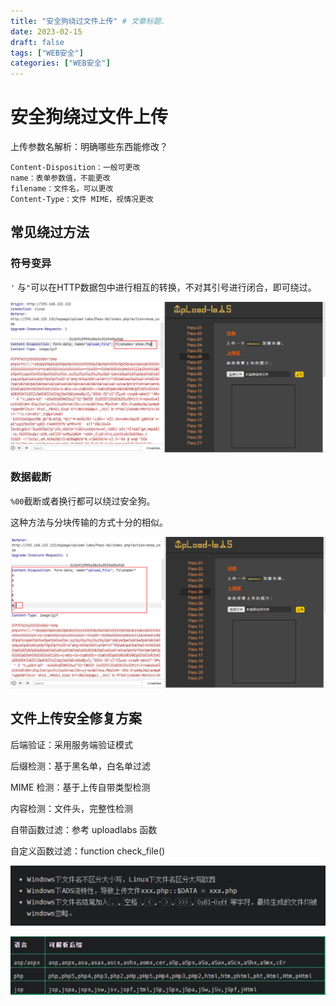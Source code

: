 ```yaml
---
title: "安全狗绕过文件上传" # 文章标题.
date: 2023-02-15
draft: false
tags: ["WEB安全"]
categories: ["WEB安全"]
---
```


# 安全狗绕过文件上传

上传参数名解析：明确哪些东西能修改？

```http
Content-Disposition：一般可更改
name：表单参数值，不能更改
filename：文件名，可以更改
Content-Type：文件 MIME，视情况更改
```

## 常见绕过方法

### 符号变异

`'` 与`"`可以在HTTP数据包中进行相互的转换，不对其引号进行闭合，即可绕过。

![符号变异](./符号变异.png)

### 数据截断

`%00`截断或者换行都可以绕过安全狗。

这种方法与分块传输的方式十分的相似。

![数据截断](./数据截断.png)

## 文件上传安全修复方案

后端验证：采用服务端验证模式

后缀检测：基于黑名单，白名单过滤

MIME 检测：基于上传自带类型检测

内容检测：文件头，完整性检测

自带函数过滤：参考 uploadlabs 函数

自定义函数过滤：function check_file()

![系统层面绕过](./系统层面绕过.png)

![相应语言与可解析后缀](./相应语言与可解析后缀.png)